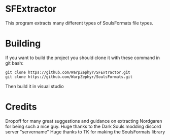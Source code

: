 # SFExtractor
This program extracts many different types of SoulsFormats file types.

# Building
If you want to build the project you should clone it with these command in git bash:  
```
git clone https://github.com/WarpZephyr/SFExtractor.git  
git clone https://github.com/WarpZephyr/SoulsFormats.git  
```
Then build it in visual studio

# Credits
Dropoff for many great suggestions and guidance on extracting
Nordgaren for being such a nice guy.
Huge thanks to the Dark Souls modding discord server "servername"
Huge thanks to TK for making the SoulsFormats library
